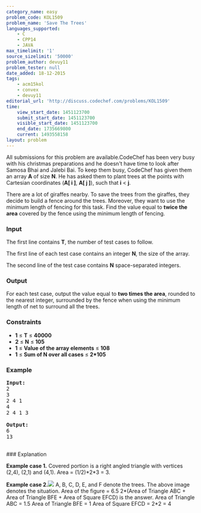 ```yaml
---
category_name: easy
problem_code: KOL1509
problem_name: 'Save The Trees'
languages_supported:
    - C
    - CPP14
    - JAVA
max_timelimit: '1'
source_sizelimit: '50000'
problem_author: devuy11
problem_tester: null
date_added: 18-12-2015
tags:
    - acm15kol
    - convex
    - devuy11
editorial_url: 'http://discuss.codechef.com/problems/KOL1509'
time:
    view_start_date: 1451123700
    submit_start_date: 1451123700
    visible_start_date: 1451123700
    end_date: 1735669800
    current: 1493558158
layout: problem
---
```

All submissions for this problem are available.CodeChef has been very busy with his christmas preparations and he doesn't have time to look after Samosa Bhai and Jalebi Bai. To keep them busy, CodeChef has given them an array **A** of size **N**. He has asked them to plant trees at the points with Cartesian coordinates (**A\[ i \]**, **A\[ j \]**), such that **i** < **j**.

There are a lot of giraffes nearby. To save the trees from the giraffes, they decide to build a fence around the trees. Moreover, they want to use the minimum length of fencing for this task. Find the value equal to **twice the area** covered by the fence using the minimum length of fencing.

### Input

The first line contains **T**, the number of test cases to follow.

The first line of each test case contains an integer **N**, the size of the array.

The second line of the test case contains **N** space-separated integers.

### Output

For each test case, output the value equal to **two times the area**, rounded to the nearest integer, surrounded by the fence when using the minimum length of net to surround all the trees.

### Constraints

- **1** ≤ **T** ≤ **40000**
- **2** ≤ **N** ≤ **105**
- **1** ≤ **Value of the array elements** ≤ **108**
- **1** ≤ **Sum of N over all cases** ≤ **2\*105**

### Example

<pre><b>Input:</b>
2
3
2 4 1
4
2 4 1 3

<b>Output:</b>
6
13

</pre>### Explanation
**Example case 1.**
Covered portion is a right angled triangle with vertices (2,4), (2,1) and (4,1).
Area = (1/2)\*2\*3 = 3.

**Example case 2.**![](https://www.codechef.com/download/ACM15KOL/export.png)
A, B, C, D, E, and F denote the trees.
The above image denotes the situation.
Area of the figure = 6.5
2\*(Area of Triangle ABC + Area of Triangle BFE + Area of Square EFCD) is the answer.
Area of Triangle ABC = 1.5
Area of Triangle BFE = 1
Area of Square EFCD = 2\*2 = 4
